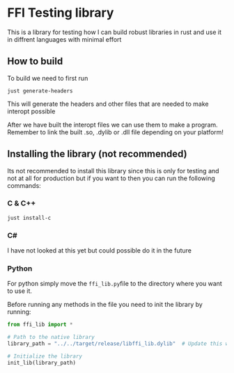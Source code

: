 # FFI Testing library

This is a library for testing how I can build robust libraries in rust and use it in diffrent languages with minimal effort

## How to build

To build we need to first run 

```shell
just generate-headers
```

This will generate the headers and other files that are needed to make interopt possible

After we have built the interopt files we can use them to make a program. Remember to link the built .so, .dylib or .dll file depending on your platform!

## Installing the library (not recommended)

Its not recommended to install this library since this is only for testing and not at all for production but if you want to then you can run the following commands:

### C & C++

```shell
just install-c
```

### C#

I have not looked at this yet but could possible do it in the future

### Python

For python simply move the `ffi_lib.py`file to the directory where you want to use it.

Before running any methods in the file you need to init the library by running:

```python
from ffi_lib import *

# Path to the native library
library_path = "../../target/release/libffi_lib.dylib"  # Update this with your library path

# Initialize the library
init_lib(library_path)
```